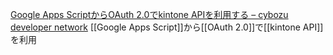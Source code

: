 
[Google Apps ScriptからOAuth 2.0でkintone APIを利用する – cybozu developer network](https://developer.cybozu.io/hc/ja/articles/360024788071-Google-Apps-Script%E3%81%8B%E3%82%89OAuth-2-0%E3%81%A7kintone-API%E3%82%92%E5%88%A9%E7%94%A8%E3%81%99%E3%82%8B)
[[Google Apps Script]]から[[OAuth 2.0]]で[[kintone API]]を利用


